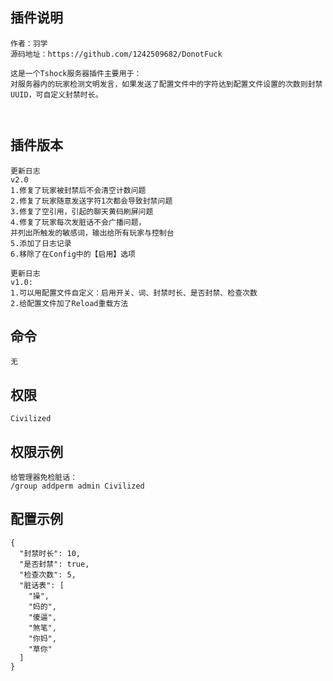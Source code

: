## 插件说明
```
作者：羽学  
源码地址：https://github.com/1242509682/DonotFuck
  
这是一个Tshock服务器插件主要用于：
对服务器内的玩家检测文明发言，如果发送了配置文件中的字符达到配置文件设置的次数则封禁UUID，可自定义封禁时长。



```

## 插件版本
```
更新日志  
v2.0
1.修复了玩家被封禁后不会清空计数问题
2.修复了玩家随意发送字符1次都会导致封禁问题
3.修复了空引用，引起的聊天黄码刷屏问题
4.修复了玩家每次发脏话不会广播问题，
并列出所触发的敏感词，输出给所有玩家与控制台
5.添加了日志记录
6.移除了在Config中的【启用】选项

更新日志  
v1.0:  
1.可以用配置文件自定义：启用开关、词、封禁时长、是否封禁、检查次数
2.给配置文件加了Reload重载方法

```
## 命令
```
无
```
## 权限
```
Civilized
```
## 权限示例
```
给管理器免检脏话：  
/group addperm admin Civilized

```

## 配置示例
```(json)
{
  "封禁时长": 10,
  "是否封禁": true,
  "检查次数": 5,
  "脏话表": [
    "操",
    "妈的",
    "傻逼",
    "煞笔",
    "你妈",
    "草你"
  ]
}

```
